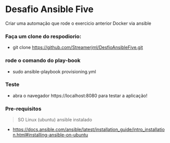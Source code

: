 # Desafio Ansible Five
Criar uma automação que rode o exercicio anterior Docker via ansible

### Faça um clone do respodiorio:
- git clone https://github.com/Streamerjml/DesfioAnsibleFive.git

### rode o comando do play-book
- sudo ansible-playbook provisioning.yml
  
### Teste
- abra o navegador https://localhost:8080 para testar a aplicação!

### Pre-requisitos
> SO Linux (ubuntu)
> ansible instalado 

* https://docs.ansible.com/ansible/latest/installation_guide/intro_installation.html#installing-ansible-on-ubuntu